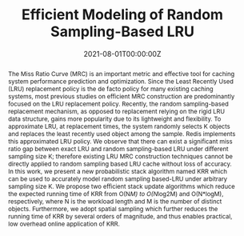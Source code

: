 ---
title: 'Efficient Modeling of Random Sampling-Based LRU'

# Authors
authors:
  - Junyao Yang
  - Yuchen Wang
  - Zhenlin Wang

date: '2021-08-01T00:00:00Z'
doi: ''

# Schedule page publish date (NOT publication's date).
publishDate: '2021-08-01T00:00:00Z'

# Publication type.
publication_types: ['paper-conference']

# Publication name and optional abbreviated publication name.
publication: In *50th International Conference on Parallel Processing (ICPP)*
publication_short: In *ICPP 21*

abstract: 'The Miss Ratio Curve (MRC) is an important metric and effective tool for caching system performance prediction and optimization. Since the Least Recently Used (LRU) replacement policy is the de facto policy for many existing caching systems, most previous studies on efficient MRC construction are predominantly focused on the LRU replacement policy. Recently, the random sampling-based replacement mechanism, as opposed to replacement relying on the rigid LRU data structure, gains more popularity due to its lightweight and flexibility. To approximate LRU, at replacement times, the system randomly selects K objects and replaces the least recently used object among the sample. Redis implements this approximated LRU policy. We observe that there can exist a significant miss ratio gap between exact LRU and random sampling-based LRU under different sampling size K; therefore existing LRU MRC construction techniques cannot be directly applied to random sampling based LRU cache without loss of accuracy.
In this work, we present a new probabilistic stack algorithm named KRR which can be used to accurately model random sampling based-LRU under arbitrary sampling size K. We propose two efficient stack update algorithms which reduce the expected running time of KRR from O(N*M) to O(N*log2M) and O(N*logM), respectively, where N is the workload length and M is the number of distinct objects. Furthermore, we adopt spatial sampling which further reduces the running time of KRR by several orders of magnitude, and thus enables practical, low overhead online application of KRR.'

# Summary. An optional shortened abstract.
summary: ''

tags: []

# Display this page in the Featured widget?
featured: false

url_pdf: 'https://dl.acm.org/doi/pdf/10.1145/3472456.3472514'
url_code: ''
url_dataset: ''
url_poster: ''
url_project: ''
url_slides: ''
url_source: ''
url_video: ''

--- 